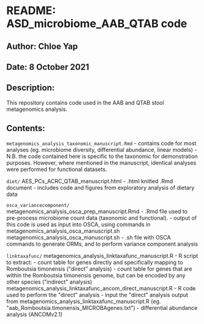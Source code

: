 # README: ASD_microbiome_AAB_QTAB code
## Author: Chloe Yap
## Date: 8 October 2021

## Description:
This repository contains code used in the AAB and QTAB stool metagenomics analysis.

## Contents:
`metagenomics_analysis_taxonomic_manuscript.Rmd`
	- contains code for most analyses (eg. microbiome diversity, differential abundance, linear models)
	- N.B. the code contained here is specific to the taxonomic for demonstration purposes.
		However, where mentioned in the manuscript, identical analyses were performed for functional datasets.

`diet/`
	AES_PCs_ACRC_QTAB_manuscript.html
		- .html knitted .Rmd document
		- includes code and figures from exploratory analysis of dietary data

`osca_variancecomponent/`
	metagenomics_analysis_osca_prep_manuscript.Rmd
		- .Rmd file used to pre-process microbiome count data (taxonomic and functional).
		- output of this code is used as input into OSCA, using commands in metagenomics_analysis_osca_manuscript.sh
	metagenomics_analysis_osca_manuscript.sh
		- .sh file with OSCA commands to generate ORMs, and to perform variance component analysis

`linktaxafunc/`
	metagenomics_analysis_linktaxafunc_manuscript.R
		- R script to extract:
			 - count table for genes directly and specifically mapping to Romboutsia timonensis ("direct" analysis)
			 - count table for genes that are within the Romboutsia timonensis genome, but can be encoded by any other species ("indirect" analysis)
	metagenomics_analysis_linktaxafunc_ancom_direct_manuscript.R
		- R code used to perform the "direct" analysis
		- input the "direct" analysis output from metagenomics_analysis_linktaxafunc_manuscript.R (eg. "aab_Romboutsia.timonensis_MICROBAgenes.txt")
		- differential abundance analysis (ANCOMv2.1)
